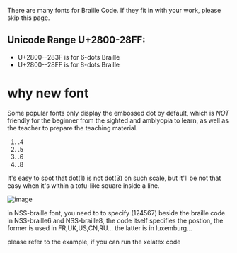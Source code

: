 There are many fonts for Braille Code. If they fit in with your work, please skip  this page.

Unicode Range U+2800-28FF:
----
- U+2800--283F is for 6-dots Braille
- U+2800--28FF is for 8-dots Braille

why new font
=====
Some popular fonts only display the embossed dot by default, which is *NOT* friendly for the beginner from the sighted and amblyopia to learn, as well as the teacher to prepare the teaching material.
1. .4
2. .5
3. .6
7. .8

It's easy to spot that dot(1) is not dot(3) on such scale, but it'll be not that easy when it's within a tofu-like square inside a line.


![image](https://user-images.githubusercontent.com/19279467/228004794-43b1d1e9-eeaa-496c-8c70-a4c5fa963bdb.png)

in NSS-braille font, you need to to specify (124567) beside the braille code.
in NSS-braille6 and NSS-braille8, the code itself specifies the postion, the former is used in FR,UK,US,CN,RU... the latter is in luxemburg...

please refer to the example, if you can run the xelatex code
